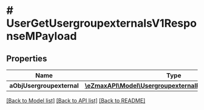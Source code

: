 # # UserGetUsergroupexternalsV1ResponseMPayload

## Properties

Name | Type | Description | Notes
------------ | ------------- | ------------- | -------------
**aObjUsergroupexternal** | [**\eZmaxAPI\Model\UsergroupexternalResponseCompound[]**](UsergroupexternalResponseCompound.md) |  |

[[Back to Model list]](../../README.md#models) [[Back to API list]](../../README.md#endpoints) [[Back to README]](../../README.md)
